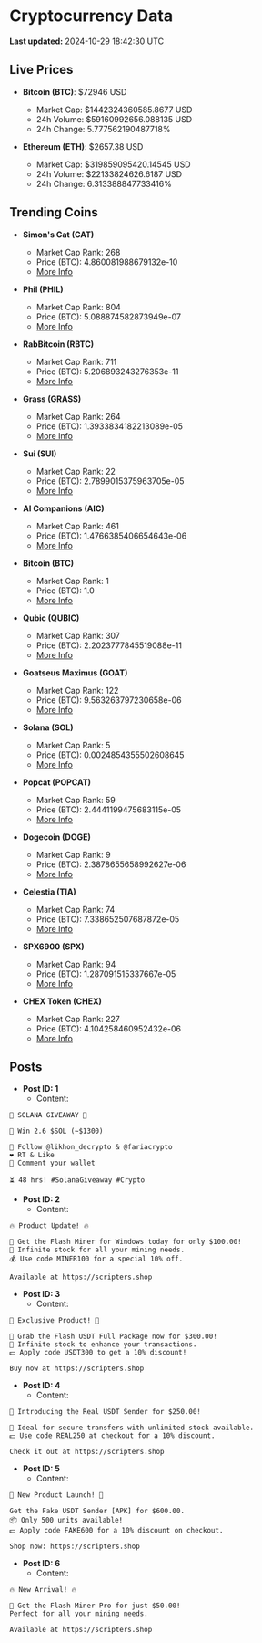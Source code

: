 # Cryptocurrency Data

**Last updated:** 2024-10-29 18:42:30 UTC

## Live Prices
- **Bitcoin (BTC)**: $72946 USD
  - Market Cap: $1442324360585.8677 USD
  - 24h Volume: $59160992656.088135 USD
  - 24h Change: 5.777562190487718%

- **Ethereum (ETH)**: $2657.38 USD
  - Market Cap: $319859095420.14545 USD
  - 24h Volume: $22133824626.6187 USD
  - 24h Change: 6.313388847733416%

## Trending Coins
- **Simon's Cat (CAT)**
  - Market Cap Rank: 268
  - Price (BTC): 4.860081988679132e-10
  - [More Info](https://www.coingecko.com/en/coins/simons-cat)

- **Phil (PHIL)**
  - Market Cap Rank: 804
  - Price (BTC): 5.088874582873949e-07
  - [More Info](https://www.coingecko.com/en/coins/phil)

- **RabBitcoin (RBTC)**
  - Market Cap Rank: 711
  - Price (BTC): 5.206893243276353e-11
  - [More Info](https://www.coingecko.com/en/coins/rabbitcoin)

- **Grass (GRASS)**
  - Market Cap Rank: 264
  - Price (BTC): 1.3933834182213089e-05
  - [More Info](https://www.coingecko.com/en/coins/grass)

- **Sui (SUI)**
  - Market Cap Rank: 22
  - Price (BTC): 2.7899015375963705e-05
  - [More Info](https://www.coingecko.com/en/coins/sui)

- **AI Companions (AIC)**
  - Market Cap Rank: 461
  - Price (BTC): 1.4766385406654643e-06
  - [More Info](https://www.coingecko.com/en/coins/ai-companions)

- **Bitcoin (BTC)**
  - Market Cap Rank: 1
  - Price (BTC): 1.0
  - [More Info](https://www.coingecko.com/en/coins/bitcoin)

- **Qubic (QUBIC)**
  - Market Cap Rank: 307
  - Price (BTC): 2.2023777845519088e-11
  - [More Info](https://www.coingecko.com/en/coins/qubic)

- **Goatseus Maximus (GOAT)**
  - Market Cap Rank: 122
  - Price (BTC): 9.563263797230658e-06
  - [More Info](https://www.coingecko.com/en/coins/goatseus-maximus)

- **Solana (SOL)**
  - Market Cap Rank: 5
  - Price (BTC): 0.0024854355502608645
  - [More Info](https://www.coingecko.com/en/coins/solana)

- **Popcat (POPCAT)**
  - Market Cap Rank: 59
  - Price (BTC): 2.4441199475683115e-05
  - [More Info](https://www.coingecko.com/en/coins/popcat)

- **Dogecoin (DOGE)**
  - Market Cap Rank: 9
  - Price (BTC): 2.3878655658992627e-06
  - [More Info](https://www.coingecko.com/en/coins/dogecoin)

- **Celestia (TIA)**
  - Market Cap Rank: 74
  - Price (BTC): 7.338652507687872e-05
  - [More Info](https://www.coingecko.com/en/coins/celestia)

- **SPX6900 (SPX)**
  - Market Cap Rank: 94
  - Price (BTC): 1.287091515337667e-05
  - [More Info](https://www.coingecko.com/en/coins/spx6900)

- **CHEX Token (CHEX)**
  - Market Cap Rank: 227
  - Price (BTC): 4.104258460952432e-06
  - [More Info](https://www.coingecko.com/en/coins/chex-token)

## Posts
- **Post ID: 1**
  - Content:
```
🚀 SOLANA GIVEAWAY 🚀

🎁 Win 2.6 $SOL (~$1300)

🤝 Follow @likhon_decrypto & @fariacrypto
❤️ RT & Like
💬 Comment your wallet

⏳ 48 hrs! #SolanaGiveaway #Crypto
```

- **Post ID: 2**
  - Content:
```
🔥 Product Update! 🔥

🚀 Get the Flash Miner for Windows today for only $100.00!
🔋 Infinite stock for all your mining needs.
💰 Use code MINER100 for a special 10% off.

Available at https://scripters.shop
```

- **Post ID: 3**
  - Content:
```
🎁 Exclusive Product! 🎁

💸 Grab the Flash USDT Full Package now for $300.00!
🎉 Infinite stock to enhance your transactions.
💵 Apply code USDT300 to get a 10% discount!

Buy now at https://scripters.shop
```

- **Post ID: 4**
  - Content:
```
💎 Introducing the Real USDT Sender for $250.00!

💼 Ideal for secure transfers with unlimited stock available.
💵 Use code REAL250 at checkout for a 10% discount.

Check it out at https://scripters.shop
```

- **Post ID: 5**
  - Content:
```
🚀 New Product Launch! 🚀

Get the Fake USDT Sender [APK] for $600.00.
📦 Only 500 units available!
💵 Apply code FAKE600 for a 10% discount on checkout.

Shop now: https://scripters.shop
```

- **Post ID: 6**
  - Content:
```
🔥 New Arrival! 🔥

💸 Get the Flash Miner Pro for just $50.00!
Perfect for all your mining needs.

Available at https://scripters.shop
```

